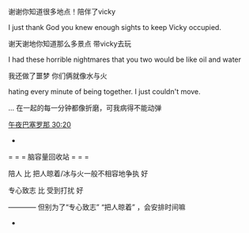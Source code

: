 
谢谢你知道很多地点！陪伴了vicky


I just thank God you knew enough sights to keep Vicky occupied.

谢天谢地你知道那么多景点 带vicky去玩

I had these horrible nightmares that you two would be like oil and water 

我还做了噩梦 你们俩就像水与火 

hating every minute of being together. I just couldn't move.

... 在一起的每一分钟都像折磨，可我病得不能动弹




[午夜巴塞罗那 30:20](http://www.bilibili.com/video/av2065903)


-

= = = 脑容量回收站 = = =

陪人 比 把人晾着/冰与火一般不相容地争执 好

专心致志 比 受到打扰 好

———— 但别为了“专心致志” “把人晾着” ，会安排时间嘛

-
